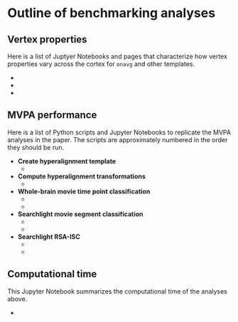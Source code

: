 # Outline of benchmarking analyses

## Vertex properties

Here is a list of Juptyer Notebooks and pages that characterize how vertex properties vary across the cortex for `onavg` and other templates.

- [](vertex_properties/inter-vertex_distance)
- [](vertex_properties/variation_across_vertices)
- [](vertex_properties/vertex_distribution)

## MVPA performance

Here is a list of Python scripts and Jupyter Notebooks to replicate the MVPA analyses in the paper. The scripts are approximately numbered in the order they should be run.

- **Create hyperalignment template**
    - [](mvpa/10_hyperalignment_template.py)
- **Compute hyperalignment transformations**
    - [](mvpa/20_hyperalignment_transformation.py)
- **Whole-brain movie time point classification**
    - [](mvpa/30_wholebrain_clf.py)
    - [](mvpa/31_summarize_wholebrain_clf)
- **Searchlight movie segment classification**
    - [](mvpa/32_sl_clf.py)
    - [](mvpa/33_summarize_sl_clf)
- **Searchlight RSA-ISC**
    - [](mvpa/40_sl_rsa.py)
    - [](mvpa/41_summarize_sl_rsa)

## Computational time

This Jupyter Notebook summarizes the computational time of the analyses above.

- [](mvpa/50_summarize_computational_time)
